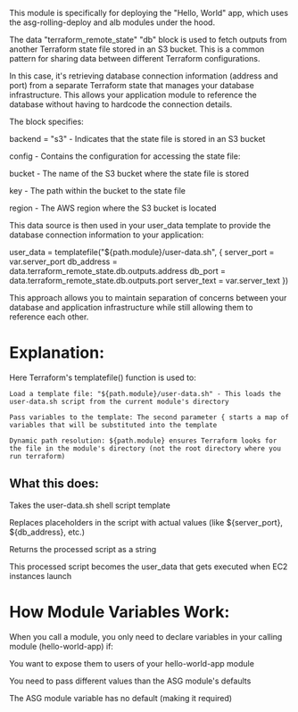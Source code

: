 This module is specifically for deploying the "Hello, World" app, which uses the asg-rolling-deploy and alb modules under the hood. 

The data "terraform_remote_state" "db" block is used to fetch outputs from another Terraform state file stored in an S3 bucket. This is a common pattern for sharing data between different Terraform configurations.

In this case, it's retrieving database connection information (address and port) from a separate Terraform state that manages your database infrastructure. This allows your application module to reference the database without having to hardcode the connection details.

The block specifies:

backend = "s3" - Indicates that the state file is stored in an S3 bucket

config - Contains the configuration for accessing the state file:

bucket - The name of the S3 bucket where the state file is stored

key - The path within the bucket to the state file

region - The AWS region where the S3 bucket is located

This data source is then used in your user_data template to provide the database connection information to your application:

user_data = templatefile("${path.module}/user-data.sh", {
  server_port = var.server_port
  db_address  = data.terraform_remote_state.db.outputs.address
  db_port     = data.terraform_remote_state.db.outputs.port
  server_text = var.server_text
})

This approach allows you to maintain separation of concerns between your database and application infrastructure while still allowing them to reference each other.

Explanation:
============
Here Terraform's templatefile() function is used to:

    Load a template file: "${path.module}/user-data.sh" - This loads the user-data.sh script from the current module's directory

    Pass variables to the template: The second parameter { starts a map of variables that will be substituted into the template

    Dynamic path resolution: ${path.module} ensures Terraform looks for the file in the module's directory (not the root directory where you run terraform)

What this does:
----------------

Takes the user-data.sh shell script template

Replaces placeholders in the script with actual values (like ${server_port}, ${db_address}, etc.)

Returns the processed script as a string

This processed script becomes the user_data that gets executed when EC2 instances launch

# How Module Variables Work:
When you call a module, you only need to declare variables in your calling module (hello-world-app) if:

You want to expose them to users of your hello-world-app module

You need to pass different values than the ASG module's defaults

The ASG module variable has no default (making it required)